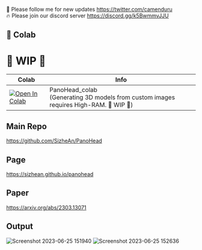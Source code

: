 🐣 Please follow me for new updates https://twitter.com/camenduru <br />
🔥 Please join our discord server https://discord.gg/k5BwmmvJJU

## 🦒 Colab

# 🚦 WIP 🚦

| Colab | Info
| --- | --- |
[![Open In Colab](https://colab.research.google.com/assets/colab-badge.svg)](https://colab.research.google.com/github/camenduru/PanoHead-colab/blob/main/PanoHead_colab.ipynb) | PanoHead_colab <br /> (Generating 3D models from custom images requires High-RAM. 🚦 WIP 🚦)

## Main Repo
https://github.com/SizheAn/PanoHead

## Page
https://sizhean.github.io/panohead

## Paper
https://arxiv.org/abs/2303.13071

## Output
![Screenshot 2023-06-25 151940](https://github.com/camenduru/PanoHead-colab/assets/54370274/0f85615b-05e6-4f9a-9e5b-62738b3d175d)
![Screenshot 2023-06-25 152636](https://github.com/camenduru/PanoHead-colab/assets/54370274/5001c0de-2c49-4a27-bf22-844585942b10)
